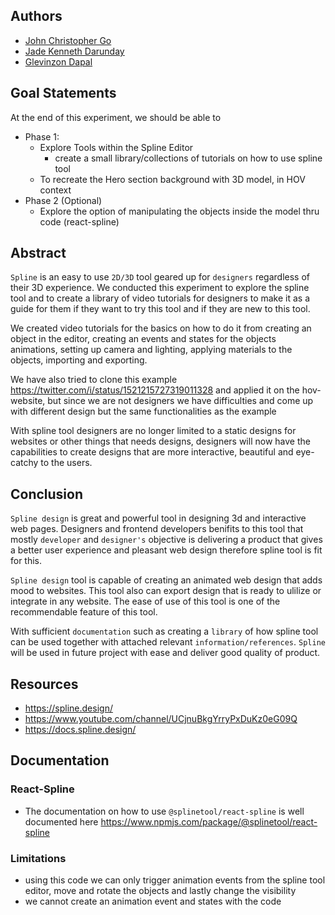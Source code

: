 ## Authors

- [John Christopher Go](https://app.identifi.com/profile/0099af4d3745a8b48852d88b4ab749f3)
- [Jade Kenneth Darunday](https://app.identifi.com/profile/0087dbbc26966e16f25d5505425dad8e)
- [Glevinzon Dapal](https://app.identifi.com/profile/00a0128bdc38887a855480f7c38ffe84)

## Goal Statements

At the end of this experiment, we should be able to
- Phase 1:
  - Explore Tools within the Spline Editor
    - create a small library/collections of tutorials on how to use spline tool
  - To recreate the Hero section background with 3D model, in HOV context 
- Phase 2 (Optional)
  - Explore the option of manipulating the objects inside the model thru code (react-spline)
## Abstract
  `Spline` is an easy to use `2D/3D` tool geared up for `designers` regardless of their 3D experience.
  We conducted this experiment to explore the spline tool and to create a library of video tutorials for 
  designers to make it as a guide for them if they want to try this tool and if they are new to this tool.
  
  We created video tutorials for the basics on how to do it from creating an object in the editor, creating an events and states
  for the objects animations, setting up camera and lighting, applying materials to the objects, importing and exporting.
  
  We have also tried to clone this example https://twitter.com/i/status/1521215727319011328 and applied it on the hov-website, 
  but since we are not designers we have difficulties and come up with different design but the same functionalities as the example
  
  With spline tool designers are no longer limited to a static designs for websites or other things that needs designs, designers will now
  have the capabilities to create designs that are more interactive, beautiful and eye-catchy to the users.
## Conclusion
  `Spline design` is great and powerful tool in designing 3d and interactive web pages. Designers and frontend developers benifits to this tool that mostly
  `developer` and `designer's` objective is delivering a product that gives a better user experience and pleasant web design therefore spline tool is fit for this.
  
  `Spline design` tool is capable of creating an animated web design that adds mood to websites. This tool also can export design that is ready to ulilize
   or integrate in any website. The ease of use of this tool is one of the recommendable feature of this tool. 
  
   With sufficient `documentation` such as creating a `library` of how spline tool can be used together with attached relevant `information/references`. `Spline`      will be used in future project with ease and deliver good quality of product. 
## Resources
- https://spline.design/
- https://www.youtube.com/channel/UCjnuBkgYrryPxDuKz0eG09Q
- https://docs.spline.design/

## Documentation
### React-Spline
 - The documentation on how to use `@splinetool/react-spline` is well documented here https://www.npmjs.com/package/@splinetool/react-spline
### Limitations
 - using this code we can only trigger animation events from the spline tool editor, move and rotate the objects and lastly change the visibility
 - we cannot create an animation event and states with the code
